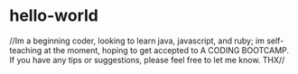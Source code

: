 # hello-world

//Im a beginning coder, looking to learn java, javascript, and ruby; im self-teaching at the moment, hoping to get accepted to A CODING BOOTCAMP.
If you have any tips or suggestions, please feel free to let me know. THX//
